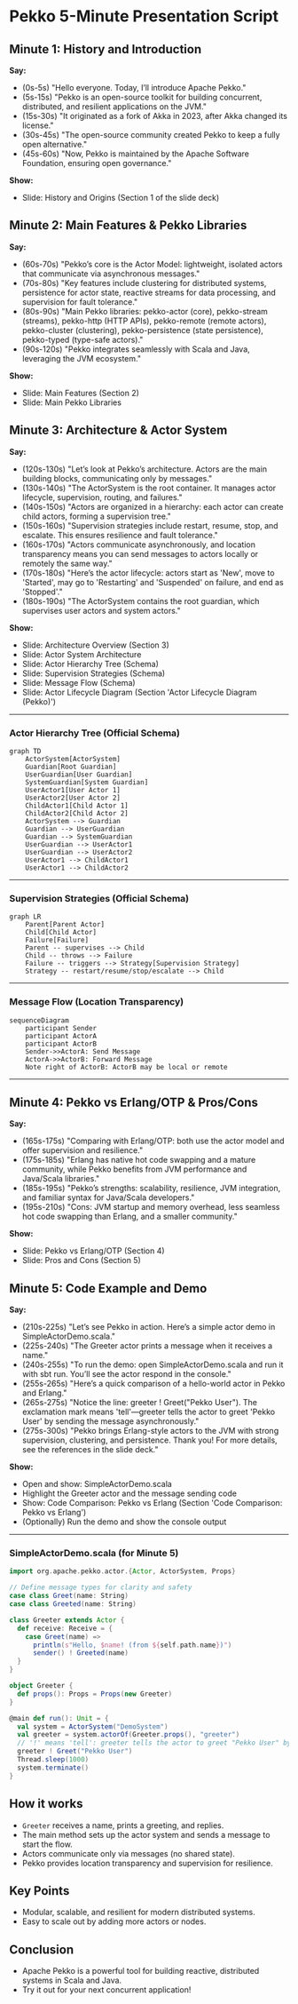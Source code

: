 # Pekko 5-Minute Presentation Script

## Minute 1: History and Introduction
**Say:**
- (0s-5s) "Hello everyone. Today, I’ll introduce Apache Pekko."
- (5s-15s) "Pekko is an open-source toolkit for building concurrent, distributed, and resilient applications on the JVM."
- (15s-30s) "It originated as a fork of Akka in 2023, after Akka changed its license."
- (30s-45s) "The open-source community created Pekko to keep a fully open alternative."
- (45s-60s) "Now, Pekko is maintained by the Apache Software Foundation, ensuring open governance."

**Show:**
- Slide: History and Origins (Section 1 of the slide deck)

## Minute 2: Main Features & Pekko Libraries
**Say:**
- (60s-70s) "Pekko’s core is the Actor Model: lightweight, isolated actors that communicate via asynchronous messages."
- (70s-80s) "Key features include clustering for distributed systems, persistence for actor state, reactive streams for data processing, and supervision for fault tolerance."
- (80s-90s) "Main Pekko libraries: pekko-actor (core), pekko-stream (streams), pekko-http (HTTP APIs), pekko-remote (remote actors), pekko-cluster (clustering), pekko-persistence (state persistence), pekko-typed (type-safe actors)."
- (90s-120s) "Pekko integrates seamlessly with Scala and Java, leveraging the JVM ecosystem."

**Show:**
- Slide: Main Features (Section 2)
- Slide: Main Pekko Libraries

## Minute 3: Architecture & Actor System
**Say:**
- (120s-130s) "Let’s look at Pekko’s architecture. Actors are the main building blocks, communicating only by messages."
- (130s-140s) "The ActorSystem is the root container. It manages actor lifecycle, supervision, routing, and failures."
- (140s-150s) "Actors are organized in a hierarchy: each actor can create child actors, forming a supervision tree."
- (150s-160s) "Supervision strategies include restart, resume, stop, and escalate. This ensures resilience and fault tolerance."
- (160s-170s) "Actors communicate asynchronously, and location transparency means you can send messages to actors locally or remotely the same way."
- (170s-180s) "Here’s the actor lifecycle: actors start as 'New', move to 'Started', may go to 'Restarting' and 'Suspended' on failure, and end as 'Stopped'."
- (180s-190s) "The ActorSystem contains the root guardian, which supervises user actors and system actors."

**Show:**
- Slide: Architecture Overview (Section 3)
- Slide: Actor System Architecture
- Slide: Actor Hierarchy Tree (Schema)
- Slide: Supervision Strategies (Schema)
- Slide: Message Flow (Schema)
- Slide: Actor Lifecycle Diagram (Section 'Actor Lifecycle Diagram (Pekko)')

---

### Actor Hierarchy Tree (Official Schema)

```mermaid
graph TD
    ActorSystem[ActorSystem]
    Guardian[Root Guardian]
    UserGuardian[User Guardian]
    SystemGuardian[System Guardian]
    UserActor1[User Actor 1]
    UserActor2[User Actor 2]
    ChildActor1[Child Actor 1]
    ChildActor2[Child Actor 2]
    ActorSystem --> Guardian
    Guardian --> UserGuardian
    Guardian --> SystemGuardian
    UserGuardian --> UserActor1
    UserGuardian --> UserActor2
    UserActor1 --> ChildActor1
    UserActor1 --> ChildActor2
```

---

### Supervision Strategies (Official Schema)

```mermaid
graph LR
    Parent[Parent Actor]
    Child[Child Actor]
    Failure[Failure]
    Parent -- supervises --> Child
    Child -- throws --> Failure
    Failure -- triggers --> Strategy[Supervision Strategy]
    Strategy -- restart/resume/stop/escalate --> Child
```

---

### Message Flow (Location Transparency)

```mermaid
sequenceDiagram
    participant Sender
    participant ActorA
    participant ActorB
    Sender->>ActorA: Send Message
    ActorA->>ActorB: Forward Message
    Note right of ActorB: ActorB may be local or remote
```

---

## Minute 4: Pekko vs Erlang/OTP & Pros/Cons
**Say:**
- (165s-175s) "Comparing with Erlang/OTP: both use the actor model and offer supervision and resilience."
- (175s-185s) "Erlang has native hot code swapping and a mature community, while Pekko benefits from JVM performance and Java/Scala libraries."
- (185s-195s) "Pekko’s strengths: scalability, resilience, JVM integration, and familiar syntax for Java/Scala developers."
- (195s-210s) "Cons: JVM startup and memory overhead, less seamless hot code swapping than Erlang, and a smaller community."

**Show:**
- Slide: Pekko vs Erlang/OTP (Section 4)
- Slide: Pros and Cons (Section 5)

## Minute 5: Code Example and Demo
**Say:**
- (210s-225s) "Let’s see Pekko in action. Here’s a simple actor demo in SimpleActorDemo.scala."
- (225s-240s) "The Greeter actor prints a message when it receives a name."
- (240s-255s) "To run the demo: open SimpleActorDemo.scala and run it with sbt run. You’ll see the actor respond in the console."
- (255s-265s) "Here’s a quick comparison of a hello-world actor in Pekko and Erlang."
- (265s-275s) "Notice the line: greeter ! Greet(\"Pekko User\"). The exclamation mark means 'tell'—greeter tells the actor to greet 'Pekko User' by sending the message asynchronously."
- (275s-300s) "Pekko brings Erlang-style actors to the JVM with strong supervision, clustering, and persistence. Thank you! For more details, see the references in the slide deck."

**Show:**
- Open and show: SimpleActorDemo.scala
- Highlight the Greeter actor and the message sending code
- Show: Code Comparison: Pekko vs Erlang (Section 'Code Comparison: Pekko vs Erlang')
- (Optionally) Run the demo and show the console output

---

### SimpleActorDemo.scala (for Minute 5)

```scala
import org.apache.pekko.actor.{Actor, ActorSystem, Props}

// Define message types for clarity and safety
case class Greet(name: String)
case class Greeted(name: String)

class Greeter extends Actor {
  def receive: Receive = {
    case Greet(name) =>
      println(s"Hello, $name! (from ${self.path.name})")
      sender() ! Greeted(name)
  }
}

object Greeter {
  def props(): Props = Props(new Greeter)
}

@main def run(): Unit = {
  val system = ActorSystem("DemoSystem")
  val greeter = system.actorOf(Greeter.props(), "greeter")
  // '!' means 'tell': greeter tells the actor to greet "Pekko User" by sending the message Greet("Pekko User") asynchronously
  greeter ! Greet("Pekko User")
  Thread.sleep(1000)
  system.terminate()
}
```

## How it works
- `Greeter` receives a name, prints a greeting, and replies.
- The main method sets up the actor system and sends a message to start the flow.
- Actors communicate only via messages (no shared state).
- Pekko provides location transparency and supervision for resilience.

## Key Points
- Modular, scalable, and resilient for modern distributed systems.
- Easy to scale out by adding more actors or nodes.

## Conclusion
- Apache Pekko is a powerful tool for building reactive, distributed systems in Scala and Java.
- Try it out for your next concurrent application!
